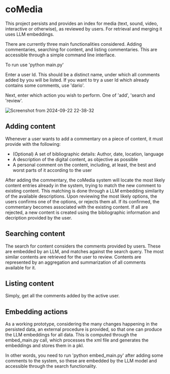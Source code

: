 # coMedia

This project persists and provides an index for media (text, sound, video, interactive or otherwise), as reviewed by users. For retrieval and merging it uses LLM embeddings.

There are currently three main functionalities considered. Adding commentaries, searching for content, and listing commentaries. This are accessible through a simple command line interface.

To run use 'python main.py'

Enter a user Id. This should be a distinct name, under which all comments added by you will be listed. If you want to try a user Id which already contains some comments, use 'dario'.

Next, enter which action you wish to perform. One of 'add', 'search and 'review'.

![Screenshot from 2024-09-22 22-38-32](https://github.com/user-attachments/assets/1d90cb1c-5492-49d1-a355-c219b524af21)

## Adding content

Whenever a user wants to add a commentary on a piece of content, it must provide with the following:
* (Optional) A set of bibliographic details: Author, date, location, language
* A description of the digital content, as objective as possible
* A personal comment on the content, including, at least, the best and worst parts of it according to the user

After adding the commentary, the coMedia system will locate the most likely content entries already in the system, trying to match the new comment to existing content. This matching is done through a LLM embedding similarity of the available descriptions. Upon reviewing the most likely options, the users confirms one of the options, or rejects them all. If its confirmed, the commentary becomes associated with the existing content. If all are rejected, a new content is created using the bibliographic information and decription provided by the user.

## Searching content

The search for content considers the comments provided by users. These are embedded by an LLM, and matches against the search query. The most similar contents are retrieved for the user to review. Contents are represented by an aggregation and summarization of all comments available for it. 

## Listing content

Simply, get all the comments added by the active user.

## Embedding actions

As a working prototype, considering the many changes happening in the persisted data, an external procedure is provided, so that one can produce the LLM embeddings for all data. This is computed through the embed_main.py call, which processes the xml file and generates the embeddings and stores them in a pkl.

In other words, you need to run 'python embed_main.py' after adding some comments to the system, so these are embedded by the LLM model and accessible through the search functionality.

